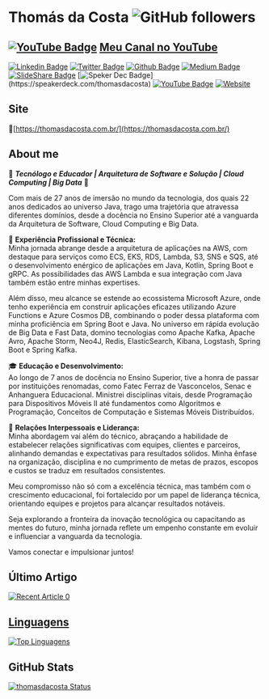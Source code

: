 # Thomás da Costa ![GitHub followers](https://img.shields.io/github/followers/thomasdacosta?style=social)

## [![YouTube Badge](https://img.shields.io/badge/-YouTube-red?style=flat-square&logo=Slideshare&logoColor=white&link=https://www.youtube.com/channel/UCvaVtRXmM6dQGcMOM5nUcRw)](https://www.youtube.com/channel/UCvaVtRXmM6dQGcMOM5nUcRw) [Meu Canal no YouTube](https://www.youtube.com/thomasdacosta)

[![Linkedin Badge](https://img.shields.io/badge/-LinkedIn-blue?style=flat-square&logo=Linkedin&logoColor=white&link=https://www.linkedin.com/in/thomasdacosta/)](https://www.linkedin.com/in/thomasdacosta/)
[![Twitter Badge](https://img.shields.io/badge/-Twitter-1ca0f1?style=flat-square&labelColor=1ca0f1&logo=twitter&logoColor=white&link=https://twitter.com/thomasdacosta)](https://twitter.com/thomasdacosta)
[![Github Badge](https://img.shields.io/badge/-Github-000?style=flat-square&logo=Github&logoColor=white&link=https://github.com/thomasdacosta)](https://github.com/thomasdacosta)
[![Medium Badge](https://img.shields.io/badge/-Medium-black?style=flat-square&logo=Medium&logoColor=white&link=https://medium.com/@thomsdacosta)](https://medium.com/@thomsdacosta)
[![SlideShare Badge](https://img.shields.io/badge/-SlideShare-orange?style=flat-square&logo=Slideshare&logoColor=white&link=https://pt.slideshare.net/thomasdacosta)](https://pt.slideshare.net/thomasdacosta)
[![Speker Dec Badge](https://img.shields.io/badge/-speakerdeck-green?style=flat-square&logo=speakerdeck&logoColor=white&link=[https://pt.slideshare.net/thomasdacosta](https://speakerdeck.com/thomasdacosta))](https://speakerdeck.com/thomasdacosta)
[![YouTube Badge](https://img.shields.io/badge/-YouTube-red?style=flat-square&logo=Slideshare&logoColor=white&link=https://www.youtube.com/channel/UCvaVtRXmM6dQGcMOM5nUcRw)](https://www.youtube.com/channel/UCvaVtRXmM6dQGcMOM5nUcRw)
[![Website](https://img.shields.io/website?url=https%3A%2F%2Fthomasdacosta.com.br%2F)](https://thomasdacosta.com.br/)

## Site
🔸️[https://thomasdacosta.com.br/](https://thomasdacosta.com.br/)<br/>

## About me

🚀 ***Tecnólogo e Educador | Arquitetura de Software e Solução | Cloud Computing | Big Data*** 🚀

Com mais de 27 anos de imersão no mundo da tecnologia, dos quais 22 anos dedicados ao universo Java, trago uma trajetória que atravessa diferentes domínios, desde a docência no Ensino Superior até a vanguarda da Arquitetura de Software, Cloud Computing e Big Data.

💼 **Experiência Profissional e Técnica:** <br/>
Minha jornada abrange desde a arquitetura de aplicações na AWS, com destaque para serviços como ECS, EKS, RDS, Lambda, S3, SNS e SQS, até o desenvolvimento enérgico de aplicações em Java, Kotlin, Spring Boot e gRPC. As possibilidades das AWS Lambda e sua integração com Java também estão entre minhas expertises.

Além disso, meu alcance se estende ao ecossistema Microsoft Azure, onde tenho experiência em construir aplicações eficazes utilizando Azure Functions e Azure Cosmos DB, combinando o poder dessa plataforma com minha proficiência em Spring Boot e Java. No universo em rápida evolução de Big Data e Fast Data, domino tecnologias como Apache Kafka, Apache Avro, Apache Storm, Neo4J, Redis, ElasticSearch, Kibana, Logstash, Spring Boot e Spring Kafka.

🎓 **Educação e Desenvolvimento:** <br/>
Ao longo de 7 anos de docência no Ensino Superior, tive a honra de passar por instituições renomadas, como Fatec Ferraz de Vasconcelos, Senac e Anhanguera Educacional. Ministrei disciplinas vitais, desde Programação para Dispositivos Móveis II até fundamentos como Algoritmos e Programação, Conceitos de Computação e Sistemas Móveis Distribuídos.

🤝 **Relações Interpessoais e Liderança:** <br/>
Minha abordagem vai além do técnico, abraçando a habilidade de estabelecer relações significativas com equipes, clientes e parceiros, alinhando demandas e expectativas para resultados sólidos. Minha ênfase na organização, disciplina e no cumprimento de metas de prazos, escopos e custos se traduz em resultados consistentes.

Meu compromisso não só com a excelência técnica, mas também com o crescimento educacional, foi fortalecido por um papel de liderança técnica, orientando equipes e projetos para alcançar resultados notáveis.

Seja explorando a fronteira da inovação tecnológica ou capacitando as mentes do futuro, minha jornada reflete um empenho constante em evoluir e influenciar a vanguarda da tecnologia.

Vamos conectar e impulsionar juntos!
  
## Último Artigo

<a target="_blank" href="https://github-readme-medium-recent-article.vercel.app/medium/@thomsdacosta/0"><img src="https://github-readme-medium-recent-article.vercel.app/medium/@thomsdacosta/0" alt="Recent Article 0"> 

## Linguagens
[![Top Linguagens](https://github-readme-stats.vercel.app/api/top-langs/?username=thomasdacosta&layout=compact)](https://github.com/thomasdacosta?tab=repositories)

## GitHub Stats
[![thomasdacosta Status](https://github-readme-stats.vercel.app/api?username=thomasdacosta&show_icons=true)](https://github.com/thomasdacosta?tab=repositories)
